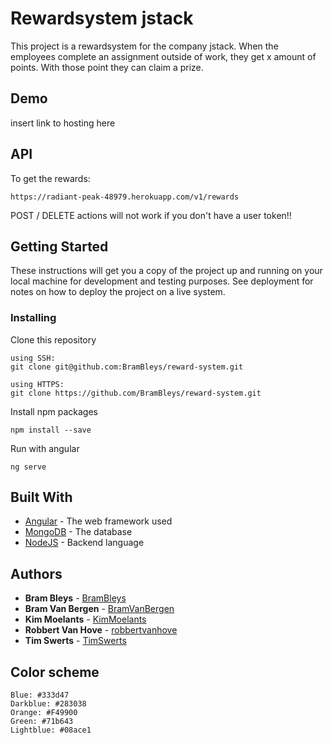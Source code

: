 # Rewardsystem jstack
This project is a rewardsystem for the company jstack. When the employees complete an assignment outside of work, they get x amount of points. With those point they can claim a prize.

## Demo

insert link to hosting here

## API
To get the rewards:
```
https://radiant-peak-48979.herokuapp.com/v1/rewards
```
POST / DELETE actions will not work if you don't have a user token!!


## Getting Started

These instructions will get you a copy of the project up and running on your local machine for development and testing purposes. See deployment for notes on how to deploy the project on a live system.


### Installing

Clone this repository

```
using SSH:
git clone git@github.com:BramBleys/reward-system.git

using HTTPS:
git clone https://github.com/BramBleys/reward-system.git
```

Install npm packages
```
npm install --save
```

Run with angular
```
ng serve 
```

## Built With

* [Angular](https://angular.io/) - The web framework used
* [MongoDB](https://www.mongodb.com/) - The database
* [NodeJS](https://nodejs.org/en/) - Backend language


## Authors

* **Bram Bleys** - [BramBleys](https://github.com/BramBleys)
* **Bram Van Bergen** - [BramVanBergen](https://github.com/BramVanBergen)
* **Kim Moelants** - [KimMoelants](https://github.com/KimMoelants)
* **Robbert Van Hove** - [robbertvanhove](https://github.com/robbertvanhove)
* **Tim Swerts** - [TimSwerts](https://github.com/TimSwerts)


## Color scheme
```
Blue: #333d47
Darkblue: #283038
Orange: #F49900
Green: #71b643
Lightblue: #08ace1
```
